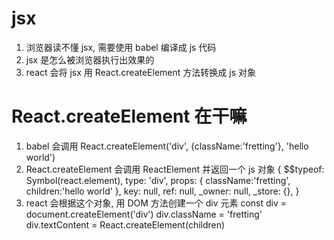# jsx
1. 浏览器读不懂 jsx, 需要使用 babel 编译成 js 代码
2. jsx 是怎么被浏览器执行出效果的
  1. react 会将 jsx 用 React.createElement 方法转换成 js 对象

# React.createElement 在干嘛 
1. babel 会调用 React.createElement('div', {className:'fretting'}, 'hello world')
2. React.createElement 会调用 ReactElement 并返回一个 js 对象
{
  $$typeof: Symbol(react.element),
  type: 'div',
  props: {
    className:'fretting', 
    children:'hello world'
  },
  key: null,
  ref: null,
  _owner: null,
  _store: {},
}
3. react 会根据这个对象, 用 DOM 方法创建一个 div 元素
  const div = document.createElement('div')
  div.className = 'fretting'
  div.textContent = React.createElement(children)